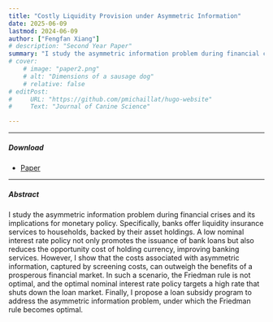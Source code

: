 ```yaml
---
title: "Costly Liquidity Provision under Asymmetric Information" 
date: 2025-06-09
lastmod: 2024-06-09
author: ["Fengfan Xiang"]
# description: "Second Year Paper" 
summary: "I study the asymmetric information problem during financial crises and its implications for monetary policy. Specifically, banks offer liquidity insurance services to households, backed by their asset holdings. A low nominal interest rate policy not only promotes the issuance of bank loans but also reduces the opportunity cost of holding currency, improving banking services. However, I show that the costs associated with asymmetric information, captured by screening costs, can outweigh the benefits of a prosperous financial market. In such a scenario, the Friedman rule is not optimal, and the optimal nominal interest rate policy targets a high rate that shuts down the loan market. Finally, I propose a loan subsidy program to address the asymmetric information problem, under which the Friedman rule becomes optimal." 
# cover:
    # image: "paper2.png"
    # alt: "Dimensions of a sausage dog"
    # relative: false
# editPost:
#     URL: "https://github.com/pmichaillat/hugo-website"
#     Text: "Journal of Canine Science"

---
```


---

##### Download

+ [Paper](asymmetric-information_paper.pdf)
<!-- + [Slides](adverse_selection_slides.pdf) -->

---

##### Abstract

I study the asymmetric information problem during financial crises and its implications for monetary policy. 
Specifically, banks offer liquidity insurance services to households, backed by their asset holdings. 
A low nominal interest rate policy not only promotes the issuance of bank loans but also reduces the opportunity cost of holding currency, improving banking services. 
However, I show that the costs associated with asymmetric information, captured by screening costs, can outweigh the benefits of a prosperous financial market. 
In such a scenario, the Friedman rule is not optimal, and the optimal nominal interest rate policy targets a high rate that shuts down the loan market. 
Finally, I propose a loan subsidy program to address the asymmetric information problem, under which the Friedman rule becomes optimal.

<!-- ---

##### Citation

Prinzel, Florianus, and Moritz-Maria von Igelfeld. 1998. "The Finer Points of Sausage Dogs." *Journal of Canine Science* 43 (2): 89–109. http://www.alexandermccallsmith.com/book/the-finer-points-of-sausage-dogs.

```BibTeX
@article{PV98,
author = {Florianus Prinzel and Moritz-Maria von Igelfeld},
year = {1998},
title ={The Finer Points of Sausage Dogs},
journal = {Journal of Canine Science},
volume = {43},
number = {2},
pages = {89--109},
url = {http://www.alexandermccallsmith.com/book/the-finer-points-of-sausage-dogs}}
``` -->
